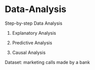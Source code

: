 # Data-Analysis
Step-by-step Data Analysis

1. Explanatory Analysis

2. Predictive Analysis

3. Causal Analysis

Dataset: marketing calls made by a bank

